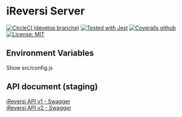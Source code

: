 # iReversi Server

[![CircleCI (develop branche)](https://circleci.com/gh/ireversi/ireversi-server/tree/develop.svg?style=shield&circle-token=5e57d0d8074c2cc245f738c084f3119f1193e8cb)](https://circleci.com/gh/ireversi/ireversi-server)
[![Tested with Jest](https://img.shields.io/badge/tested_with-Jest-99424f.svg)](https://github.com/facebook/jest)
[![Coveralls github](https://img.shields.io/codecov/c/github/ireversi/ireversi-server/develop.svg)](https://codecov.io/gh/ireversi/ireversi-server)
[![License: MIT](https://img.shields.io/badge/License-MIT-blue.svg)](https://opensource.org/licenses/MIT)

## Environment Variables
Show src/config.js  

## API document (staging)
[iReversi API v1 - Swagger](https://ireversi-server.now.sh/api-docs/v1/)  
[iReversi API v2 - Swagger](https://ireversi-server.now.sh/api-docs/v2/)  
